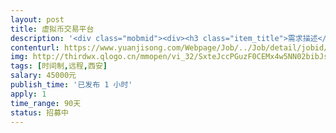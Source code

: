 ```yaml
---                
layout: post       
title: 虚拟币交易平台           
description: '<div class="mobmid"><div><h3 class="item_title">需求描述</h3><p>人员需求：Java开发工程师<br/>合作方式：技术顾问（长期合作）<br/>项目要求：<br/>1.3-5年开发经验；<br/>2.有虚拟币交易平台项目的开发经验，对于杠杆交易有深刻理解；<br/>3.工作积极认真；<br/>4.有合作意愿者，请及时和我联系，具体合作事宜详谈。</p></div><!--info end--></div>'     
contenturl: https://www.yuanjisong.com/Webpage/Job/../Job/detail/jobid/101515      
img: http://thirdwx.qlogo.cn/mmopen/vi_32/SxteJccPGuzF0CEMx4w5NN02bibJsggHiadycZu8bylRiaWWKlnadccDPADia4qz8uSMia7pJF4y4qx331dPbTibO4Rg/132             
tags: [时间制,远程,西安]            
salary: 45000元          
publish_time: '已发布 1 小时'         
apply: 1                   
time_range: 90天              
status: 招募中                  
---                 
```

